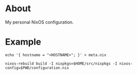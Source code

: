 # About

My personal NixOS configuration.

# Example

```
echo '{ hostname = "<HOSTNAME>"; }' > meta.nix

nixos-rebuild build -I nixpkgs=$HOME/src/nixpkgs -I nixos-config=$PWD/configuration.nix
```
